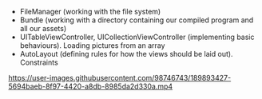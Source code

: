 - FileManager (working with the file system)
- Bundle (working with a directory containing our compiled program and all our assets)
- UITableViewController, UICollectionViewController (implementing basic behaviours). Loading pictures from an array
- AutoLayout (defining rules for how the views should be laid out). Constraints

https://user-images.githubusercontent.com/98746743/189893427-5694baeb-8f97-4420-a8db-8985da2d330a.mp4

